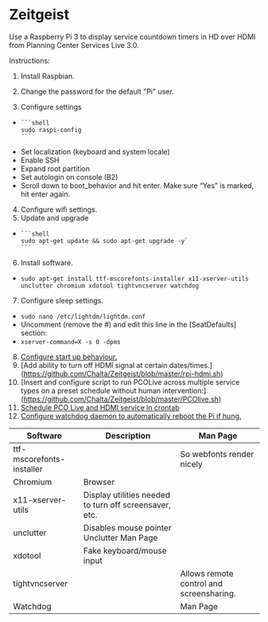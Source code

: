 # Zeitgeist
Use a Raspberry Pi 3 to display service countdown timers in HD over HDMI from Planning Center Services Live 3.0.


Instructions:

1. Install Raspbian.
2. Change the password for the default "Pi" user.

3. Configure settings
  *  
        ```shell
        sudo raspi-config
        ```
 * Set localization (keyboard and system locale)
 *	Enable SSH
 *	Expand root partition
 *	Set autologin on console (B2)
 * Scroll down to boot_behavior and hit enter. Make sure “Yes” is marked, hit enter again.
4.	Configure wifi settings.
5.	Update and upgrade
  *  
        ```shell
        sudo apt-get update && sudo apt-get upgrade -y`
        ```
6.	Install software. 
  *  
      ```shell
      sudo apt-get install ttf-mscorefonts-installer x11-xserver-utils unclutter chromium xdotool tightvncserver watchdog
      ```
7.	Configure sleep settings.
  *  `sudo nano /etc/lightdm/lightdm.conf`
  * Uncomment (remove the #) and edit this line in the [SeatDefaults] section:
  * `xserver-command=X -s 0 -dpms`
8.	[Configure start up behaviour.](https://github.com/Chalta/Zeitgeist/blob/master/autostart)
9.	[Add ability to turn off HDMI signal at certain dates/times.] (https://github.com/Chalta/Zeitgeist/blob/master/rpi-hdmi.sh)
10.	[Insert and configure script to run PCOLive across multiple service types on a preset schedule without human intervention:] (https://github.com/Chalta/Zeitgeist/blob/master/PCOlive.sh)
11.	[Schedule PCO Live and HDMI service in crontab](https://github.com/Chalta/Zeitgeist/blob/master/cron)
12. [Configure watchdog daemon to automatically reboot the Pi if hung.](https://github.com/Chalta/Zeitgeist/blob/master/watchdog)


| Software | Description | Man Page  |
|----------|-------------|--------------|
|ttf-mscorefonts-installer  |  | 	So webfonts render nicely	|
|Chromium	|Browser	||
|x11-xserver-utils	| Display utilities needed to turn off screensaver, etc.	||
|unclutter	| Disables mouse pointer	Unclutter Man Page ||
|xdotool	| Fake keyboard/mouse input	||
|tightvncserver	|| Allows remote control and screensharing.	|
|Watchdog ||		Man Page |


